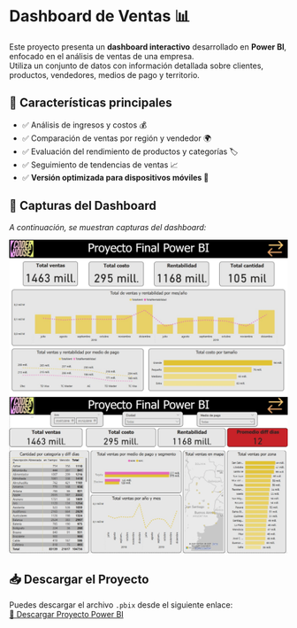 # Dashboard de Ventas 📊  

Este proyecto presenta un **dashboard interactivo** desarrollado en **Power BI**, enfocado en el análisis de ventas de una empresa.  
Utiliza un conjunto de datos con información detallada sobre clientes, productos, vendedores, medios de pago y territorio.  

## 🔹 Características principales  
- ✅ Análisis de ingresos y costos 💰  
- ✅ Comparación de ventas por región y vendedor 🌍  
- ✅ Evaluación del rendimiento de productos y categorías 🏷️  
- ✅ Seguimiento de tendencias de ventas 📈  
- ✅ **Versión optimizada para dispositivos móviles 📱**
  
## 📸 Capturas del Dashboard  
_A continuación, se muestran capturas del dashboard:_  

![Overview](https://github.com/Lautaro-Falco/Portfolio-Data-Analytics/blob/main/Pf-powerbi-CoderHouse/Overview.jpg)  
![Ventas](https://github.com/Lautaro-Falco/Portfolio-Data-Analytics/blob/main/Pf-powerbi-CoderHouse/Ventas.jpg)  

## 📥 Descargar el Proyecto  
Puedes descargar el archivo `.pbix` desde el siguiente enlace:  
[📎 Descargar Proyecto Power BI](https://github.com/Lautaro-Falco/Portfolio-Data-Analytics/blob/main/Pf-powerbi-CoderHouse/Proyecto%20Final%20Falco..pbix)  
